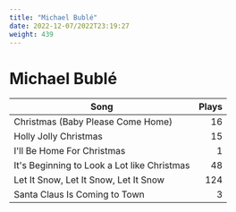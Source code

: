 ```yaml
---
title: "Michael Bublé"
date: 2022-12-07/2022T23:19:27
weight: 439
---
```


# Michael Bublé

 Song | Plays 
----- | -----:
Christmas (Baby Please Come Home) | 16
Holly Jolly Christmas | 15
I'll Be Home For Christmas | 1
It's Beginning to Look a Lot like Christmas | 48
Let It Snow, Let It Snow, Let It Snow | 124
Santa Claus Is Coming to Town | 3
